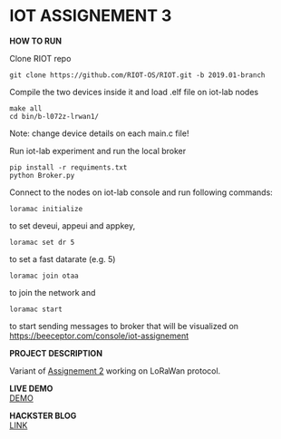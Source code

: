 # IOT ASSIGNEMENT 3

**HOW TO RUN**

Clone RIOT repo  
```
git clone https://github.com/RIOT-OS/RIOT.git -b 2019.01-branch
```  

Compile the two devices inside it and load .elf file on iot-lab nodes
```
make all
cd bin/b-l072z-lrwan1/
```
Note: change device details on each main.c file!

Run iot-lab experiment and run the local broker
```
pip install -r requiments.txt
python Broker.py
```

Connect to the nodes on iot-lab console and run following commands:
```
loramac initialize
```
to set deveui, appeui and appkey,
```
loramac set dr 5
```
to set a fast datarate (e.g. 5)
```
loramac join otaa
```
to join the network and
```
loramac start
```
to start sending messages to broker that will be visualized on https://beeceptor.com/console/iot-assignement


**PROJECT DESCRIPTION**

Variant of [Assignement 2](https://github.com/machine1104/masterNotes/tree/master/Optional%20Exams/Internet%20of%20Things/Assignement%202) working on LoRaWan protocol.

**LIVE DEMO**  
[DEMO](https://youtu.be/nskCheajSts)

**HACKSTER BLOG**  
[LINK](https://www.hackster.io/machine1104/lorawan-weather-station-aa2cda)



